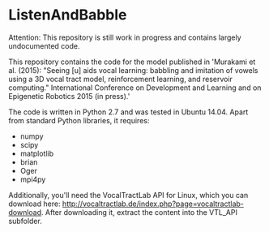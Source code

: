 # ListenAndBabble
Attention: This repository is still work in progress and contains largely undocumented code.

This repository contains the code for the model published in 'Murakami et al. (2015): "Seeing [u] aids vocal learning: babbling and imitation of vowels using a 3D vocal tract model, reinforcement learning, and reservoir computing." International Conference on Development and Learning and on Epigenetic Robotics 2015 (in press).'

The code is written in Python 2.7 and was tested in Ubuntu 14.04. Apart from standard Python libraries, it requires:
- numpy
- scipy
- matplotlib
- brian
- Oger
- mpi4py

Additionally, you'll need the VocalTractLab API for Linux, which you can download here:
http://vocaltractlab.de/index.php?page=vocaltractlab-download.
After downloading it, extract the content into the VTL_API subfolder.
